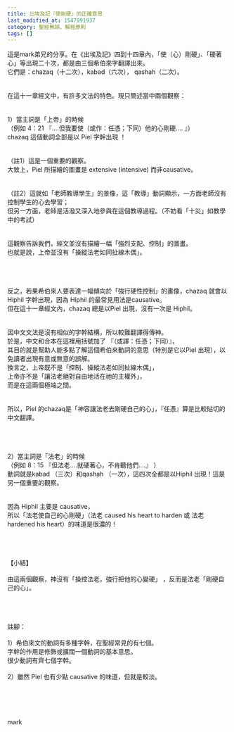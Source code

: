 ```yaml
---
title: 出埃及記『使剛硬』的正確意思 
last_modified_at: 1547991937
category: 聖經無誤、解經原則
tags: []
---
```


<p>這是mark弟兄的分享。<!--more-->在《出埃及記》四到十四章內，「使（心）剛硬」、「硬著心」等出現二十次，都是由三個希伯來字翻譯出來。<br/>它們是：chazaq（十二次），kabad（六次）， qashah（二次）。<br/> <br/><br/>在這十一章經文中，有許多文法的特色。現只簡述當中兩個觀察：<br/> <br/><br/>1）當主詞是「上帝」的時候<br/>（例如 4：21 『....但我要使（或作：任憑；下同）他的心剛硬.... 』）<br/> chazaq 這個動詞全部是以 Piel 字幹出現 ！<br/><br/><br/>（註1）這是一個重要的觀察。<br/>大致上，Piel 所描繪的圖畫是 extensive (intensive) 而非causative。<br/><br/><br/>（註2）這就如「老師教導學生」的景像，這「教導」動詞顯示，一方面老師沒有控制學生的心去學習；<br/>但另一方面，老師是活潑又深入地參與在這個教導過程。（不妨看「十災」如教學中的考試）<br/> <br/><br/>這觀察告訴我們，經文並沒有描繪一幅「強烈支配、控制」的圖畫。<br/>也就是說，上帝並沒有「操縱法老如同扯線木偶」。<br/> <br/><br/><br/><br/>反之，若果希伯來人要表達一幅傾向於「強行硬性控制」的畫像，chazaq 就會以 Hiphil 字幹出現，因為 Hiphil 的最常見用法是causative。<br/>但在這十一章經文內，chazaq 總是以Piel 出現，沒有一次是 Hiphil。<br/> <br/><br/>因中文文法是沒有相似的字幹結構，所以較難翻譯得傳神。<br/>於是，中文和合本在這裡用括號加了 『（或譯：任憑；下同）』，<br/>其目的就是幫助人能多點了解這個希伯來動詞的意思（特別是它以Piel 出現），以免讀者出現有意或無意的誤解。<br/>換言之，上帝既不是「控制、操縱法老如同扯線木偶」，<br/>上帝亦不是「讓法老絕對自由地活在祂的主權外」，<br/>而是在這兩個極端之間。<br/> <br/><br/>所以，Piel 的chazaq是「神容讓法老去剛硬自己的心」，『任憑』算是比較貼切的中文翻譯。<br/> <br/><br/><br/><br/>2）當主詞是「法老」的時候<br/>（例如 8：15 『但法老....就硬著心，不肯聽他們....』 ）<br/>動詞就是kabad （三次）和qashah （一次），這四次全都是以Hiphil 出現！這是另一個重要的觀察。<br/><br/><br/>因為 Hiphil 主要是 causative，<br/>所以「法老使自己的心剛硬」（法老 caused his heart to harden 或 法老 hardened his heart）的味道是很濃的！<br/> <br/><br/><br/><br/>【小結】<br/> <br/>由這兩個觀察，神沒有「操控法老，強行把他的心變硬」 ，反而是法老「剛硬自己的心」。<br/> <br/><br/><br/><br/>註腳：<br/> <br/>1）希伯來文的動詞有多種字幹，在聖經常見的有七個。<br/>字幹的作用是修飾或擴闊一個動詞的基本意思。<br/>很少動詞有齊七個字幹。<br/> <br/>2）雖然 Piel 也有少點 causative 的味道，但就是較淡。<br/> <br/><br/><br/><br/><br/>mark<br/><br/><br/><br/><br/><br/><br/><br/><br/></p>
